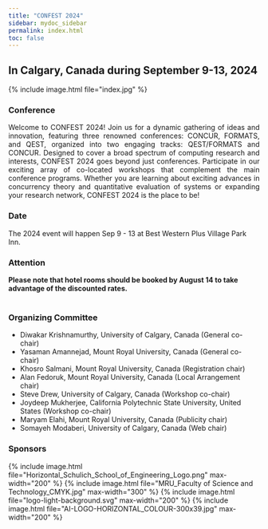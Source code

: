 ```yaml
---
title: "CONFEST 2024"
sidebar: mydoc_sidebar
permalink: index.html
toc: false 
---
```

## In Calgary, Canada during September 9-13, 2024
{% include image.html file="index.jpg" %}  



### Conference
<p align="justify">Welcome to CONFEST 2024! Join us for a dynamic gathering of ideas and innovation, featuring three renowned conferences: CONCUR, FORMATS, and QEST, organized into two engaging tracks: QEST/FORMATS and CONCUR. Designed to cover a broad spectrum of computing research and interests, CONFEST 2024 goes beyond just conferences. Participate in our exciting array of co-located workshops that complement the main conference programs. Whether you are learning about exciting advances in concurrency theory and quantitative evaluation of systems or expanding your research network, CONFEST 2024 is the place to be!</p>

### Date

The 2024 event will happen Sep 9 - 13 at Best Western Plus Village Park Inn.

### Attention   

<b align="justify">Please note that hotel rooms should be booked by **August 14** to take advantage of the discounted rates.</b>
<br>
<br>

### Organizing Committee
* Diwakar Krishnamurthy, University of Calgary, Canada (General co-chair)
* Yasaman Amannejad, Mount Royal University, Canada (General co-chair)
* Khosro Salmani, Mount Royal University, Canada (Registration chair)
* Alan Fedoruk, Mount Royal University, Canada (Local Arrangement chair)
* Steve Drew, University of Calgary, Canada (Workshop co-chair)
* Joydeep Mukherjee, California Polytechnic State University, United States (Workshop co-chair)
* Maryam Elahi, Mount Royal University, Canada (Publicity chair)
* Somayeh Modaberi, University of Calgary, Canada (Web chair)


### Sponsors
<div class="sponsors">
    {% include image.html file="Horizontal_Schulich_School_of_Engineering_Logo.png" max-width="200" %}
    {% include image.html file="MRU_Faculty of Science and Technology_CMYK.jpg" max-width="300" %}
    {% include image.html file="logo-light-background.svg" max-width="200" %}
    {% include image.html file="AI-LOGO-HORIZONTAL_COLOUR-300x39.jpg" max-width="200" %}
</div>

<style>
    .sponsors {
        display: flex;
        justify-content: center;
        align-items: center;
    }

    @media (max-width: 600px) {
        .sponsors {
            flex-direction: column;
        }
    }
</style>

